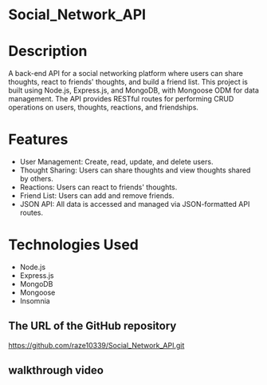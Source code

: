# Social_Network_API

# Description

A back-end API for a social networking platform where users can share thoughts, react to friends' thoughts, and build a friend list. This project is built using Node.js, Express.js, and MongoDB, with Mongoose ODM for data management. The API provides RESTful routes for performing CRUD operations on users, thoughts, reactions, and friendships.

# Features

- User Management: Create, read, update, and delete users.
- Thought Sharing: Users can share thoughts and view thoughts shared by others.
- Reactions: Users can react to friends' thoughts.
- Friend List: Users can add and remove friends.
- JSON API: All data is accessed and managed via JSON-formatted API routes.

# Technologies Used

- Node.js
- Express.js
- MongoDB
- Mongoose
- Insomnia

## The URL of the GitHub repository 

https://github.com/raze10339/Social_Network_API.git

## walkthrough video



